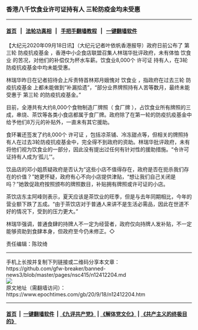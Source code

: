 ### 香港八千饮食业许可证持有人 三轮防疫金均未受惠
------------------------

#### [首页](https://github.com/gfw-breaker/banned-news3/blob/master/README.md) &nbsp;&nbsp;|&nbsp;&nbsp; [法轮功真相](https://github.com/begood0513/basic/blob/master/README.md)  &nbsp;&nbsp;|&nbsp;&nbsp; [手把手翻墙教程](https://github.com/gfw-breaker/guides/wiki)  &nbsp;&nbsp;|&nbsp;&nbsp; [一键翻墙软件](https://github.com/gfw-breaker/nogfw/blob/master/README.md)  



<div><p>
 【大纪元2020年09月18日讯】（大纪元记者叶依帆香港报导）政府日前公布了
 <ok href="https://www.epochtimes.com/gb/tag/%E7%AC%AC%E4%B8%89%E8%BD%AE.html">
  第三轮
 </ok>
 <ok href="https://www.epochtimes.com/gb/tag/%E9%98%B2%E7%96%AB%E6%8A%97%E7%96%AB%E5%9F%BA%E9%87%91.html">
  防疫抗疫基金
 </ok>
 ，香港中小企食店联盟召集人林瑞华批评政府，未有体恤
 <ok href="https://www.epochtimes.com/gb/tag/%E9%A5%AE%E9%A3%9F%E4%B8%9A.html">
  饮食业
 </ok>
 的苦况，对他们的补偿仅为杯水车薪。饮食业8,000个
 <ok href="https://www.epochtimes.com/gb/tag/%E8%AE%B8%E5%8F%AF%E8%AF%81.html">
  许可证
 </ok>
 持有人，在3轮防疫抗疫基金中均未能受惠。
</p>
<p>
 林瑞华昨日在记者招待会上斥责特首林郑月娥愧对
 <ok href="https://www.epochtimes.com/gb/tag/%E9%A5%AE%E9%A3%9F%E4%B8%9A.html">
  饮食业
 </ok>
 ，指政府在过去三轮
 <ok href="https://www.epochtimes.com/gb/tag/%E9%98%B2%E7%96%AB%E6%8A%97%E7%96%AB%E5%9F%BA%E9%87%91.html">
  防疫抗疫基金
 </ok>
 上都未能做到“补漏拾遗”，“部分业界牌照持有人苦等数月，最终未能受惠于
 <ok href="https://www.epochtimes.com/gb/tag/%E7%AC%AC%E4%B8%89%E8%BD%AE.html">
  第三轮
 </ok>
 的防疫抗疫基金。”
</p>
<p>
 目前，全港共有大约8,000个食物制造厂牌照（
 <ok href="https://www.epochtimes.com/gb/tag/%E9%A3%9F%E5%8E%82%E7%89%8C.html">
  食厂牌
 </ok>
 ），占饮食业所有牌照的三成，串烧、茶饮等各类小食店都属于食厂牌。政府除了在第一轮的防疫抗疫基金中给予他们8万元的补贴外，一直未有其它援助。
</p>
<p>
 食环署还签发了约8,000个
 <ok href="https://www.epochtimes.com/gb/tag/%E8%AE%B8%E5%8F%AF%E8%AF%81.html">
  许可证
 </ok>
 ，包括凉茶铺、冷冻甜点等，但相关的牌照持有人在过去3轮防疫抗疫基金中，完全得不到政府的资助。林瑞华批评政府，未有将他们视为饮食业的一部分，因此没有提出过任何有针对性的援助措施。“令许可证持有人成为‘孤儿’”。
</p>
<p>
 饮品店的邓小姐质疑政府是否认为“这些小店不值得存在，政府是否在扼杀我们存在的价值？”她更怀疑，政府有心不向小店提供津贴，“想让我们自己关闭是吗？”她敦促政府按照颁布的牌照数目，补贴拥有牌照或许可证的小店。
</p>
<p>
 茶饮店东主阿峰则表示，夏天应该是茶饮业的旺季，但是与去年同期相比，今年的营业额下跌了五成。“由于茶饮店对于普通人来讲不是生活必需品，因此在世道不好的情况下，受到的压力更大。”
</p>
<p>
 林瑞华强调，普通食肆的持牌人不一定为经营者，政府仅向持牌人发补贴，不一定能够资助到食肆本身，但政府至今仍未修正。◇
</p>
<p>
 责任编辑：陈玟绮
</p>
</div>
<hr/>
手机上长按并复制下列链接或二维码分享本文章：<br/>
https://github.com/gfw-breaker/banned-news3/blob/master/pages/nsc415/n12412204.md <br/>
<a href='https://github.com/gfw-breaker/banned-news3/blob/master/pages/nsc415/n12412204.md'><img src='https://github.com/gfw-breaker/banned-news3/blob/master/pages/nsc415/n12412204.md.png'/></a> <br/>
原文地址（需翻墙访问）：https://www.epochtimes.com/gb/20/9/18/n12412204.htm


------------------------
#### [首页](https://github.com/gfw-breaker/banned-news3/blob/master/README.md) &nbsp;|&nbsp; [一键翻墙软件](https://github.com/gfw-breaker/nogfw/blob/master/README.md) &nbsp;| [《九评共产党》](https://github.com/gfw-breaker/9ping.md/blob/master/README.md#九评之一评共产党是什么) | [《解体党文化》](https://github.com/gfw-breaker/jtdwh.md/blob/master/README.md) | [《共产主义的终极目的》](https://github.com/gfw-breaker/gczydzjmd.md/blob/master/README.md)


<img src='http://gfw-breaker.win/banned-news3/pages/nsc415/n12412204.md' width='0px' height='0px'/>